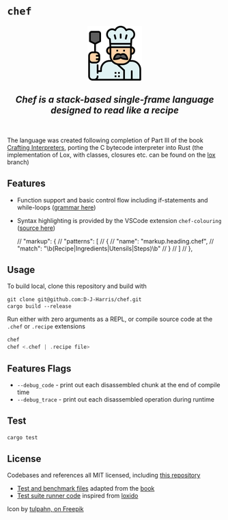 # `chef`

<p align="center"><img src="./icon_128x128.png"></p>
<h2 align="center"><em>Chef is a stack-based single-frame language designed to read like a recipe</em></h2>
</br>

The language was created following completion of Part III of the book [Crafting Interpreters](https://craftinginterpreters.com/), porting the C bytecode interpreter into Rust (the implementation of Lox, with classes, closures etc. can be found on the [lox](https://github.com/D-J-Harris/chef/tree/lox) branch)

## Features

- Function support and basic control flow including if-statements and while-loops ([grammar here](./GRAMMAR.md))
- Syntax highlighting is provided by the VSCode extension `chef-colouring` ([source here](./colouring/))

  // "markup": {
  // "patterns": [
  // {
  // "name": "markup.heading.chef",
  // "match": "\\b(Recipe|Ingredients|Utensils|Steps)\\b"
  // }
  // ]
  // },

## Usage

To build local, clone this repository and build with

```shell
git clone git@github.com:D-J-Harris/chef.git
cargo build --release
```

Run either with zero arguments as a REPL, or compile source code at the `.chef` or `.recipe` extensions

```rust
chef
chef <.chef | .recipe file>
```

## Features Flags

- `--debug_code` - print out each disassembled chunk at the end of compile time
- `--debug_trace` - print out each disassembled operation during runtime

## Test

```sh
cargo test
```

## License

Codebases and references all MIT licensed, including [this repository](./LICENSE)

- [Test and benchmark files](./tests/suite/) adapted from the [book](https://github.com/munificent/craftinginterpreters)
- [Test suite runner code](./tests/run.rs) inspired from [loxido](https://github.com/ceronman/loxido/tree/unsafe)

Icon by [tulpahn, on Freepik](https://www.freepik.com/icon/chef_3808474)
